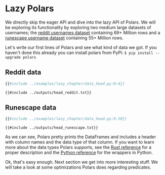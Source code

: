 # Lazy Polars
We directly skip the eager API and dive into the lazy API of Polars. We will be exploring its functionality by exploring
two medium large datasets of usernames; the [reddit usernames dataset](https://www.reddit.com/r/datasets/comments/9i8s5j/dataset_metadata_for_69_million_reddit_users_in/)
containing 69+ Million rows and a [runescape username dataset](https://github.com/RuneStar/name-cleanup-2014) containing
55+ Million rows.

Let's write our first lines of Polars and see what kind of data we got. If you haven't done this already you can install
polars from PyPi: `$ pip install --upgrade polars`

## Reddit data
```python
{{#include ../examples/lazy_chapter/data_head.py:0:4}}
```

```text
{{#include ../outputs/head_reddit.txt}}
```

## Runescape data
```python
{{#include ../examples/lazy_chapter/data_head.py:9:10}}
```

```text
{{#include ../outputs/head_runescape.txt}}
```

As we can see, Polars pretty prints the DataFrames and includes a header with column names and the data type of that column.
If you want to learn more about the data types Polars supports, 
see the [Rust reference](POLARS_API_LINK/datatypes/enum.AnyType.html#variants) for a proper
description and the [Python reference](POLARS_API_LINK/datatypes.html) for the wrappers in Python.

Ok, that's easy enough. Next section we get into more interesting stuff. We will take a look at some optimizations Polars 
does regarding predicates.
